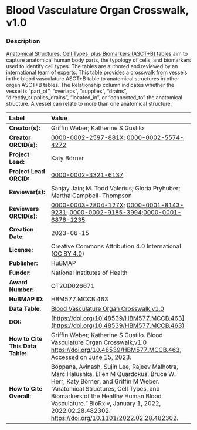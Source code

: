 # Blood Vasculature Organ Crosswalk, v1.0

### Description
[Anatomical Structures, Cell Types, plus Biomarkers (ASCT+B) tables](https://humanatlas.io/asctb-tables) aim to capture anatomical human body parts, the typology of cells, and biomarkers used to identify cell types. The tables are authored and reviewed by an international team of experts. This table provides a crosswalk from vessels in the blood vasculature ASCT+B table to anatomical structures in other organ ASCT+B tables. The Relationship column indicates whether the vessel is “part_of”, “overlaps”, “supplies”, “drains”, “directly_supplies_drains”, “located_in”, or “connected_to” the anatomical structure. A vessel can relate to more than one anatomical structure.

| Label | Value |
| :------------- |:-------------|
| **Creator(s):** | Griffin Weber; Katherine S Gustilo |
| **Creator ORCID(s):** | [0000-0002-2597-881X](https://orcid.org/0000-0002-2597-881X); [0000-0002-5574-4272](https://orcid.org/0000-0002-5574-4272) |
| **Project Lead:** | Katy B&ouml;rner |
| **Project Lead ORCID:** | [0000-0002-3321-6137](https://orcid.org/0000-0002-3321-6137) |
| **Reviewer(s):** | Sanjay Jain; M. Todd Valerius; Gloria Pryhuber; Martha Campbell-Thompson |
| **Reviewers ORCID(s):** |[0000-0003-2804-127X](https://orcid.org/0000-0003-2804-127X); [0000-0001-8143-9231](https://orcid.org/0000-0001-8143-9231); [0000-0002-9185-3994](https://orcid.org/0000-0002-9185-3994);[0000-0001-6878-1235](https://orcid.org/0000-0001-6878-1235)|
| **Creation Date:** | 2023-06-15 |
| **License:** | Creative Commons Attribution 4.0 International ([CC BY 4.0](https://creativecommons.org/licenses/by/4.0/)) |
| **Publisher:** | HuBMAP |
| **Funder:** | National Institutes of Health |
| **Award Number:** | OT2OD026671 |
| **HuBMAP ID:** | HBM577.MCCB.463 |
| **Data Table:** | [Blood Vasculature Organ Crosswalk,v1.0](https://cdn.humanatlas.io/hra-releases/v1.4/asct-b/blood-vasculature-organ-crosswalk.csv) |
| **DOI:** | [https://doi.org/10.48539/HBM577.MCCB.463](https://doi.org/10.48539/HBM577.MCCB.463) |
| **How to Cite This Data Table:** |  Griffin Weber; Katherine S Gustilo. Blood Vasculature Organ Crosswalk,v1.0 https://doi.org/10.48539/HBM577.MCCB.463, Accessed on June 15, 2023. |
| **How to Cite Overall:** | Boppana, Avinash, Sujin Lee, Rajeev Malhotra, Marc Halushka, Ellen M Quardokus, Bruce W. Herr, Katy Börner, and Griffin M Weber. “Anatomical Structures, Cell Types, and Biomarkers of the Healthy Human Blood Vasculature.” BioRxiv, January 1, 2022, 2022.02.28.482302. https://doi.org/10.1101/2022.02.28.482302.|
